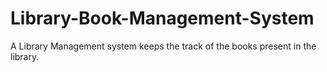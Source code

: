 # Library-Book-Management-System
 A Library Management system keeps the track of the books present in the library.
